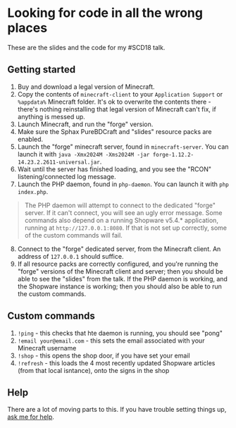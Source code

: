 # Looking for code in all the wrong places

These are the slides and the code for my #SCD18 talk. 

## Getting started

1. Buy and download a legal version of Minecraft.
2. Copy the contents of `minecraft-client` to your `Application Support` or `%appdata%` Minecraft folder. It's ok to overwrite the contents there - there's nothing reinstalling that legal version of Minecraft can't fix, if anything is messed up.
3. Launch Minecraft, and run the "forge" version.
4. Make sure the Sphax PureBDCraft and "slides" resource packs are enabled.
5. Launch the "forge" minecraft server, found in `minecraft-server`. You can launch it with `java -Xmx2024M -Xms2024M -jar forge-1.12.2-14.23.2.2611-universal.jar`.
6. Wait until the server has finished loading, and you see the "RCON" listening/connected log message.
7. Launch the PHP daemon, found in `php-daemon`. You can launch it with `php index.php`.

> The PHP daemon will attempt to connect to the dedicated "forge" server. If it can't connect, you will see an ugly error message. Some commands also depend on a running Shopware v5.4.* application, running at `http://127.0.0.1:8080`. If that is not set up correctly, some of the custom commands will fail.

8. Connect to the "forge" dedicated server, from the Minecraft client. An address of `127.0.0.1` should suffice.
9. If all resource packs are correctly configured, and you're running the "forge" versions of the Minecraft client and server; then you should be able to see the "slides" from the talk. If the PHP daemon is working, and the Shopware instance is working; then you should also be able to run the custom commands.

## Custom commands

1. `!ping` - this checks that hte daemon is running, you should see "pong"
2. `!email your@email.com` - this sets the email associated with your Minecraft username
3. `!shop` - this opens the shop door, if you have set your email
4. `!refresh` - this loads the 4 most recently updated Shopware articles (from that local isntance), onto the signs in the shop

## Help

There are a lot of moving parts to this. If you have trouble setting things up, [ask me for help](https://twitter.com/assertchris).
